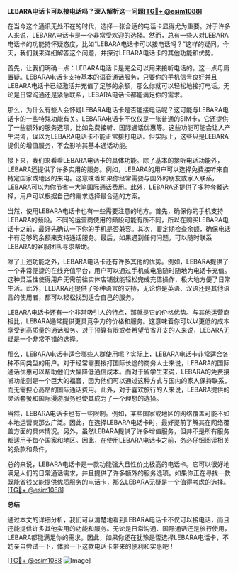 **LEBARA电话卡可以接电话吗？深入解析这一问题[[TG💪+ @esim1088](https://t.me/s/esim1088)]**

在当今这个通讯无处不在的时代，选择一张合适的电话卡显得尤为重要。对于许多人来说，LEBARA电话卡是一个非常受欢迎的选择。然而，总有一些人对LEBARA电话卡的功能持怀疑态度，比如“LEBARA电话卡可以接电话吗？”这样的疑问。今天，我们就来详细解答这个问题，并探讨LEBARA电话卡的其他功能和优势。

首先，让我们明确一点：LEBARA电话卡是完全可以用来接听电话的。这一点毋庸置疑。LEBARA电话卡支持基本的语音通话服务，只要你的手机信号良好并且LEBARA电话卡已经激活并充值了足够的余额，那么你就可以轻松地接打电话。无论是日常沟通还是紧急联系，LEBARA电话卡都能满足你的需求。

那么，为什么有些人会怀疑LEBARA电话卡是否能接电话呢？这可能与LEBARA电话卡的一些特殊功能有关。LEBARA电话卡不仅仅是一张普通的SIM卡，它还提供了一些额外的服务选项，比如免费接听、国际通话优惠等。这些功能可能会让人产生混淆，误以为LEBARA电话卡不能正常接打电话。但实际上，这些只是LEBARA提供的增值服务，不会影响其基本通话功能。

接下来，我们来看看LEBARA电话卡的具体功能。除了基本的接听电话功能外，LEBARA还提供了许多实用的服务。例如，LEBARA的用户可以选择免费接听来自特定国家或地区的来电。这意味着如果你经常需要与国外的朋友或家人联系，LEBARA可以为你节省一大笔国际通话费用。此外，LEBARA还提供了多种套餐选择，用户可以根据自己的需求选择最合适的方案。

当然，使用LEBARA电话卡也有一些需要注意的地方。首先，确保你的手机支持LEBARA的频段。不同的运营商使用的频段可能有所不同，所以在购买LEBARA电话卡之前，最好先确认一下你的手机是否兼容。其次，要定期检查余额，确保电话卡有足够的余额来支持通话服务。最后，如果遇到任何问题，可以随时联系LEBARA的客服团队寻求帮助。

除了上述功能之外，LEBARA电话卡还有许多其他的优势。例如，LEBARA提供了一个非常便捷的在线充值平台，用户可以通过手机或电脑随时随地为电话卡充值。这种灵活性使得用户无需前往实体店铺就能轻松完成充值操作，极大地方便了日常生活。此外，LEBARA还提供了多种语言的支持，无论你是英语、汉语还是其他语言的使用者，都可以轻松找到适合自己的服务。

LEBARA电话卡还有一个非常吸引人的特点，那就是它的价格优势。与其他运营商相比，LEBARA通常提供更具竞争力的价格和服务。这意味着你可以以更低的成本享受到高质量的通话服务。对于预算有限或者希望节省开支的人来说，LEBARA无疑是一个非常不错的选择。

那么，LEBARA电话卡适合哪些人群使用呢？实际上，LEBARA电话卡非常适合各种不同类型的用户。对于经常需要拨打国际长途的商务人士来说，LEBARA的国际通话优惠可以帮助他们大幅降低通信成本。而对于留学生来说，LEBARA的免费接听功能则是一个巨大的福音，因为他们可以通过这种方式与国内的家人保持联系，而无需担心高昂的国际通话费用。此外，对于喜欢旅行的人来说，LEBARA提供的灵活套餐和国际漫游服务也使其成为了一个理想的选择。

当然，LEBARA电话卡也有一些限制。例如，某些国家或地区的网络覆盖可能不如本地运营商那么广泛。因此，在选择LEBARA电话卡时，最好提前了解其在网络覆盖方面的具体情况。另外，虽然LEBARA提供了许多增值服务，但并不是所有服务都适用于每个国家和地区。因此，在使用LEBARA电话卡之前，务必仔细阅读相关的条款和条件。

总的来说，LEBARA电话卡是一款功能强大且性价比极高的电话卡。它可以很好地满足人们的日常通话需求，并且提供了许多额外的服务选项。如果你正在寻找一款既能省钱又能提供优质服务的电话卡，那么LEBARA无疑是一个值得考虑的选择。[[TG💪+ @esim1088](https://t.me/s/esim1088)]

**总结**

通过本文的详细分析，我们可以清楚地看到LEBARA电话卡不仅可以接电话，而且还能提供许多其他实用的功能和服务。无论是日常沟通、国际通话还是旅行使用，LEBARA都能满足你的需求。因此，如果你还在犹豫是否选择LEBARA电话卡，不妨亲自尝试一下，体验一下这款电话卡带来的便利和实惠吧！

[[TG💪+ @esim1088](https://t.me/s/esim1088) ![Image](https://i.postimg.cc/4NQfJmqS/Snipaste-2025-05-13-00-14-12.png)]